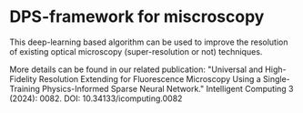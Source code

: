 # DPS-framework for miscroscopy
This deep-learning based algorithm can be used to improve the resolution of existing optical microscopy (super-resolution or not) techniques.

More details can be found in our related publication:
"Universal and High-Fidelity Resolution Extending for Fluorescence Microscopy Using a Single-Training Physics-Informed Sparse Neural Network." Intelligent Computing 3 (2024): 0082.
DOI: 10.34133/icomputing.0082
